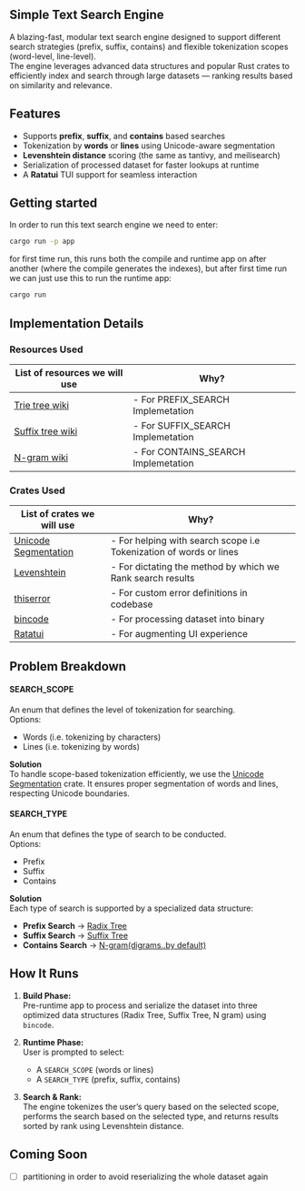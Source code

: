 ## Simple Text Search Engine

A blazing-fast, modular text search engine designed to support different search strategies (prefix, suffix, contains) and flexible tokenization scopes (word-level, line-level).  
The engine leverages advanced data structures and popular Rust crates to efficiently index and search through large datasets — ranking results based on similarity and relevance.

## Features

- Supports **prefix**, **suffix**, and **contains** based searches  
- Tokenization by **words** or **lines** using Unicode-aware segmentation  
- **Levenshtein distance** scoring (the same as tantivy, and meilisearch)
- Serialization of processed dataset for faster lookups at runtime  
- A **Ratatui** TUI support for seamless interaction

## Getting started
In order to run this text search engine we need to enter:
```bash
cargo run -p app
```
for first time run, this runs both the compile and runtime app on after another (where the compile generates the indexes), but after first time run we can just use this to run the runtime app:
```bash
cargo run
```

## Implementation Details

### Resources Used

| List of resources we will use | Why? |
| ------------- | ---|
| [Trie tree wiki](https://en.wikipedia.org/wiki/Trie) | - For PREFIX_SEARCH Implemetation  |
| [Suffix tree wiki](https://en.m.wikipedia.org/wiki/Suffix_tree) | - For SUFFIX_SEARCH Implemetation |
| [N-gram wiki](https://en.wikipedia.org/wiki/N-gram) | - For CONTAINS_SEARCH Implemetation |

### Crates Used

| List of crates we will use | Why? |
| ------------- |---|
| [Unicode Segmentation](https://crates.io/crates/unicode-segmentation) | - For helping with search scope i.e Tokenization of words or lines |
| [Levenshtein](https://crates.io/crates/levenshtein)  | - For dictating the method by which we Rank search results |
| [thiserror](https://crates.io/crates/thiserror)  | - For custom error definitions in codebase |
| [bincode](https://crates.io/crates/bincode)  | - For processing dataset into binary  |
| [Ratatui](https://crates.io/crates/ratatui)  | - For augmenting UI experience |

## Problem Breakdown

#### SEARCH_SCOPE

An enum that defines the level of tokenization for searching.  
Options:  
- Words (i.e. tokenizing by characters)
- Lines (i.e. tokenizing by words)

**Solution**  
To handle scope-based tokenization efficiently, we use the [Unicode Segmentation](https://crates.io/crates/unicode-segmentation) crate. It ensures proper segmentation of words and lines, respecting Unicode boundaries.

#### SEARCH_TYPE

An enum that defines the type of search to be conducted.  
Options:  
- Prefix
- Suffix
- Contains

**Solution**  
Each type of search is supported by a specialized data structure:

- **Prefix Search** → [Radix Tree](https://en.wikipedia.org/wiki/Radix_tree)  
- **Suffix Search** → [Suffix Tree](https://en.m.wikipedia.org/wiki/Suffix_tree)  
- **Contains Search** → [N-gram(digrams..by default)](https://en.wikipedia.org/wiki/N-gram)

## How It Runs

1. **Build Phase:**  
   Pre-runtime app to process and serialize the dataset into three optimized data structures (Radix Tree, Suffix Tree, N gram) using `bincode`.

2. **Runtime Phase:**  
   User is prompted to select:
   - A `SEARCH_SCOPE` (words or lines)
   - A `SEARCH_TYPE` (prefix, suffix, contains)

3. **Search & Rank:**  
   The engine tokenizes the user’s query based on the selected scope, performs the search based on the selected type, and returns results sorted by rank using Levenshtein distance.

## Coming Soon
- [ ] partitioning in order to avoid reserializing the whole dataset again
